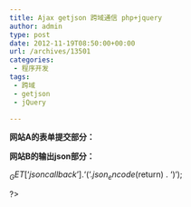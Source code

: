 ```yaml
---
title: Ajax getjson 跨域通信 php+jquery
author: admin
type: post
date: 2012-11-19T08:50:00+00:00
url: /archives/13501
categories:
 - 程序开发
tags:
 - 跨域
 - getjson
 - jQuery

---
```

**网站A的表单提交部分：**

**网站B的输出json部分：**

$_GET[‘jsoncallback’] . ‘(‘ . json_encode($return) . ‘)‘);

?>